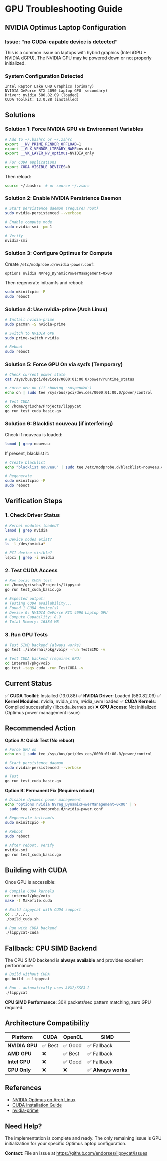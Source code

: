 # GPU Troubleshooting Guide

## NVIDIA Optimus Laptop Configuration

### Issue: "no CUDA-capable device is detected"

This is a common issue on laptops with hybrid graphics (Intel iGPU + NVIDIA dGPU). The NVIDIA GPU may be powered down or not properly initialized.

### System Configuration Detected

```
Intel Raptor Lake UHD Graphics (primary)
NVIDIA GeForce RTX 4090 Laptop GPU (secondary)
Driver: nvidia 580.82.09 (loaded)
CUDA Toolkit: 13.0.88 (installed)
```

## Solutions

### Solution 1: Force NVIDIA GPU via Environment Variables

```bash
# Add to ~/.bashrc or ~/.zshrc
export __NV_PRIME_RENDER_OFFLOAD=1
export __GLX_VENDOR_LIBRARY_NAME=nvidia
export __VK_LAYER_NV_optimus=NVIDIA_only

# For CUDA applications
export CUDA_VISIBLE_DEVICES=0
```

Then reload:
```bash
source ~/.bashrc  # or source ~/.zshrc
```

### Solution 2: Enable NVIDIA Persistence Daemon

```bash
# Start persistence daemon (requires root)
sudo nvidia-persistenced --verbose

# Enable compute mode
sudo nvidia-smi -pm 1

# Verify
nvidia-smi
```

### Solution 3: Configure Optimus for Compute

Create `/etc/modprobe.d/nvidia-power.conf`:
```
options nvidia NVreg_DynamicPowerManagement=0x00
```

Then regenerate initramfs and reboot:
```bash
sudo mkinitcpio -P
sudo reboot
```

### Solution 4: Use nvidia-prime (Arch Linux)

```bash
# Install nvidia-prime
sudo pacman -S nvidia-prime

# Switch to NVIDIA GPU
sudo prime-switch nvidia

# Reboot
sudo reboot
```

### Solution 5: Force GPU On via sysfs (Temporary)

```bash
# Check current power state
cat /sys/bus/pci/devices/0000:01:00.0/power/runtime_status

# Force GPU on (if showing 'suspended')
echo on | sudo tee /sys/bus/pci/devices/0000:01:00.0/power/control

# Test CUDA
cd /home/grischa/Projects/lippycat
go run test_cuda_basic.go
```

### Solution 6: Blacklist nouveau (if interfering)

Check if nouveau is loaded:
```bash
lsmod | grep nouveau
```

If present, blacklist it:
```bash
# Create blacklist
echo "blacklist nouveau" | sudo tee /etc/modprobe.d/blacklist-nouveau.conf

# Regenerate
sudo mkinitcpio -P
sudo reboot
```

## Verification Steps

### 1. Check Driver Status
```bash
# Kernel modules loaded?
lsmod | grep nvidia

# Device nodes exist?
ls -l /dev/nvidia*

# PCI device visible?
lspci | grep -i nvidia
```

### 2. Test CUDA Access
```bash
# Run basic CUDA test
cd /home/grischa/Projects/lippycat
go run test_cuda_basic.go

# Expected output:
# Testing CUDA availability...
# Found 1 CUDA device(s)
# Device 0: NVIDIA GeForce RTX 4090 Laptop GPU
# Compute Capability: 8.9
# Total Memory: 16384 MB
```

### 3. Run GPU Tests
```bash
# Test SIMD backend (always works)
go test ./internal/pkg/voip/ -run TestSIMD -v

# Test CUDA backend (requires GPU)
cd internal/pkg/voip
go test -tags cuda -run TestCUDA -v
```

## Current Status

✅ **CUDA Toolkit**: Installed (13.0.88)
✅ **NVIDIA Driver**: Loaded (580.82.09)
✅ **Kernel Modules**: nvidia, nvidia_drm, nvidia_uvm loaded
✅ **CUDA Kernels**: Compiled successfully (libcuda_kernels.so)
❌ **GPU Access**: Not initialized (Optimus power management issue)

## Recommended Action

**Option A: Quick Test (No reboot)**
```bash
# Force GPU on
echo on | sudo tee /sys/bus/pci/devices/0000:01:00.0/power/control

# Start persistence daemon
sudo nvidia-persistenced --verbose

# Test
go run test_cuda_basic.go
```

**Option B: Permanent Fix (Requires reboot)**
```bash
# Disable dynamic power management
echo "options nvidia NVreg_DynamicPowerManagement=0x00" | \
  sudo tee /etc/modprobe.d/nvidia-power.conf

# Regenerate initramfs
sudo mkinitcpio -P

# Reboot
sudo reboot

# After reboot, verify
nvidia-smi
go run test_cuda_basic.go
```

## Building with CUDA

Once GPU is accessible:

```bash
# Compile CUDA kernels
cd internal/pkg/voip
make -f Makefile.cuda

# Build lippycat with CUDA support
cd ../../..
./build_cuda.sh

# Run with CUDA backend
./lippycat-cuda
```

## Fallback: CPU SIMD Backend

The CPU SIMD backend is **always available** and provides excellent performance:

```bash
# Build without CUDA
go build -o lippycat

# Run - automatically uses AVX2/SSE4.2
./lippycat
```

**CPU SIMD Performance**: 30K packets/sec pattern matching, zero GPU required.

## Architecture Compatibility

| Platform | CUDA | OpenCL | SIMD |
|----------|------|--------|------|
| **NVIDIA GPU** | ✅ Best | ✅ Good | ✅ Fallback |
| **AMD GPU** | ❌ | ✅ Best | ✅ Fallback |
| **Intel GPU** | ❌ | ✅ Good | ✅ Fallback |
| **CPU Only** | ❌ | ❌ | ✅ **Always works** |

## References

- [NVIDIA Optimus on Arch Linux](https://wiki.archlinux.org/title/NVIDIA_Optimus)
- [CUDA Installation Guide](https://docs.nvidia.com/cuda/cuda-installation-guide-linux/)
- [nvidia-prime](https://wiki.archlinux.org/title/PRIME)

## Need Help?

The implementation is complete and ready. The only remaining issue is GPU initialization for your specific Optimus laptop configuration.

**Contact**: File an issue at https://github.com/endorses/lippycat/issues
